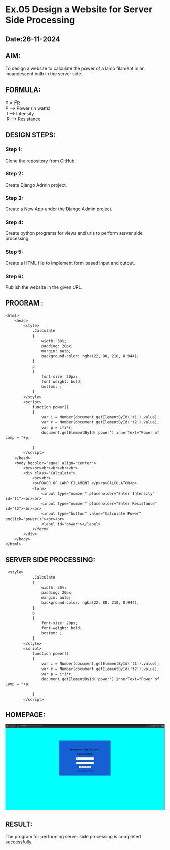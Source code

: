 # Ex.05 Design a Website for Server Side Processing
## Date:26-11-2024

## AIM:
 To design a website to calculate the power of a lamp filament in an incandescent bulb in the server side. 


## FORMULA:
P = I<sup>2</sup>R
<br> P --> Power (in watts)
<br> I --> Intensity
<br> R --> Resistance

## DESIGN STEPS:

### Step 1:
Clone the repository from GitHub.

### Step 2:
Create Django Admin project.

### Step 3:
Create a New App under the Django Admin project.

### Step 4:
Create python programs for views and urls to perform server side processing.

### Step 5:
Create a HTML file to implement form based input and output.

### Step 6:
Publish the website in the given URL.

## PROGRAM :
```
<html>
    <head>
        <style>
            .Calculate
            {
                width: 30%;
                padding: 20px;
                margin: auto;
                background-color: rgba(22, 88, 210, 0.944);   
            }
            p
            {
                font-size: 20px;
                font-weight: bold;
                bottom: ;
            }
        </style>
        <script>
            function power()
            {
                var i = Number(document.getElementById('t1').value);
                var r = Number(document.getElementById('t2').value);
                var p = i*i*r;
                document.getElementById('power').innerText="Power of Lamp = "+p;
                
            }
        </script>
    </head>
    <body bgcolor="aqua" align="center">
        <br><br><br><br><br><br>
        <div class="Calculate">
            <br><br>
            <p>POWER OF LAMP FILAMENT </p><p>CALCULATOR<p>
            <form>
                <input type="number" placeholder="Enter Intensity" id="t1"><br><br>
                <input type="number" placeholder="Enter Resistance" id="t2"><br><br>
                <input type="button" value="Calculate Power" onclick="power()"><br><br>
                <label id="power"></label>
            </form>
        </div>
    </body>
</html>
```

## SERVER SIDE PROCESSING:
```
 <style>
            .Calculate
            {
                width: 30%;
                padding: 20px;
                margin: auto;
                background-color: rgba(22, 88, 210, 0.944);   
            }
            p
            {
                font-size: 20px;
                font-weight: bold;
                bottom: ;
            }
        </style>
        <script>
            function power()
            {
                var i = Number(document.getElementById('t1').value);
                var r = Number(document.getElementById('t2').value);
                var p = i*i*r;
                document.getElementById('power').innerText="Power of Lamp = "+p;
                
            }
        </script>
```
## HOMEPAGE:

![alt text](<mathserver/Screenshot 2024-11-27 144047.png>)

## RESULT:
The program for performing server side processing is completed successfully.
